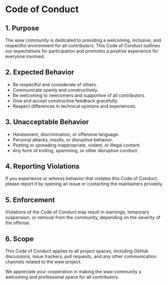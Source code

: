 # Code of Conduct

## 1. Purpose

The waw community is dedicated to providing a welcoming, inclusive, and respectful environment for all contributors. This Code of Conduct outlines our expectations for participation and promotes a positive experience for everyone involved.

## 2. Expected Behavior

-   Be respectful and considerate of others.
-   Communicate openly and constructively.
-   Be welcoming to newcomers and supportive of all contributors.
-   Give and accept constructive feedback gracefully.
-   Respect differences in technical opinions and experiences.

## 3. Unacceptable Behavior

-   Harassment, discrimination, or offensive language.
-   Personal attacks, insults, or disruptive behavior.
-   Posting or spreading inappropriate, violent, or illegal content.
-   Any form of trolling, spamming, or other disruptive conduct.

## 4. Reporting Violations

If you experience or witness behavior that violates this Code of Conduct, please report it by opening an issue or contacting the maintainers privately.

## 5. Enforcement

Violations of the Code of Conduct may result in warnings, temporary suspension, or removal from the community, depending on the severity of the offense.

## 6. Scope

This Code of Conduct applies to all project spaces, including GitHub discussions, issue trackers, pull requests, and any other communication channels related to the waw project.

We appreciate your cooperation in making the waw community a welcoming and professional space for all contributors.
